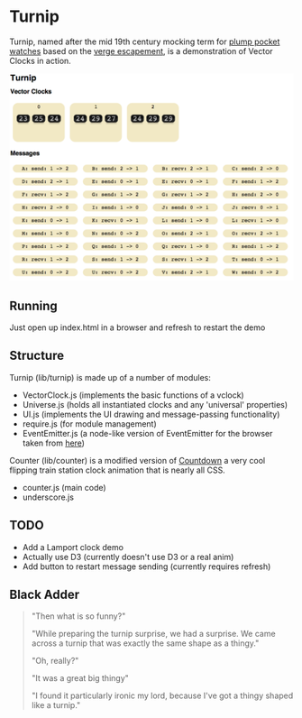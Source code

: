
# Turnip

Turnip, named after the mid 19th century mocking term for [plump pocket watches](http://richardlangworth.com/the-turnip-churchills-breguet-pocket-watch) based on the [verge escapement](http://en.wikipedia.org/wiki/Verge_escapement#Decline), is a demonstration of Vector Clocks in action.

![ screen-shot ](https://raw.githubusercontent.com/julianbrowne/turnip/master/screen-shot.png)

## Running

Just open up index.html in a browser and refresh to restart the demo

## Structure

Turnip (lib/turnip) is made up of a number of modules:

*   VectorClock.js (implements the basic functions of a vclock)  
*   Universe.js (holds all instantiated clocks and any 'universal' properties)
*   UI.js (implements the UI drawing and message-passing functionality)
*   require.js (for module management)
*   EventEmitter.js (a node-like version of EventEmitter for the browser taken from [here](https://github.com/Wolfy87/EventEmitter))

Counter (lib/counter) is a modified version of [Countdown](http://codepen.io/averyvery/pen/IvDLB) a very cool flipping train station clock animation that is nearly all CSS.

*   counter.js (main code)
*   underscore.js

## TODO

*   Add a Lamport clock demo
*   Actually use D3 (currently doesn't use D3 or a real anim)
*   Add button to restart message sending (currently requires refresh)

## Black Adder

> "Then what is so funny?"   
>  
> "While preparing the turnip surprise, we had a surprise. We came across a turnip that was exactly the same shape as a thingy."
>   
> "Oh, really?"  
>   
> "It was a great big thingy"
>   
> "I found it particularly ironic my lord, because I've got a thingy shaped like a turnip."
>   
